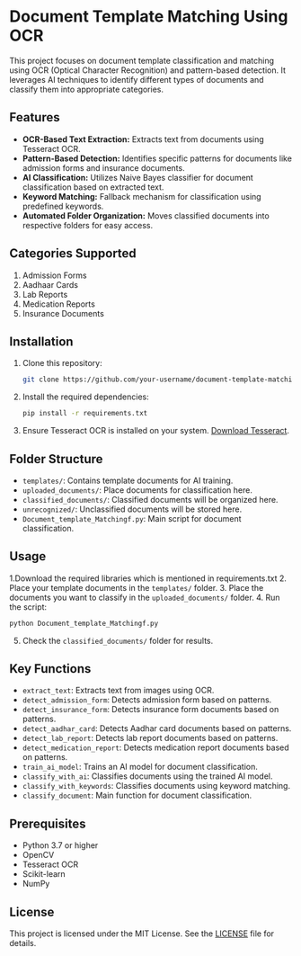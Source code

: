 
# Document Template Matching Using OCR

This project focuses on document template classification and matching using OCR (Optical Character Recognition) and pattern-based detection. It leverages AI techniques to identify different types of documents and classify them into appropriate categories.

## Features

- **OCR-Based Text Extraction:** Extracts text from documents using Tesseract OCR.
- **Pattern-Based Detection:** Identifies specific patterns for documents like admission forms and insurance documents.
- **AI Classification:** Utilizes Naive Bayes classifier for document classification based on extracted text.
- **Keyword Matching:** Fallback mechanism for classification using predefined keywords.
- **Automated Folder Organization:** Moves classified documents into respective folders for easy access.

## Categories Supported

1. Admission Forms
2. Aadhaar Cards
3. Lab Reports
4. Medication Reports
5. Insurance Documents

## Installation

1. Clone this repository:
   ```bash
   git clone https://github.com/your-username/document-template-matching.git
   ```
2. Install the required dependencies:
   ```bash
   pip install -r requirements.txt
   ```
3. Ensure Tesseract OCR is installed on your system. [Download Tesseract](https://github.com/tesseract-ocr/tesseract).

## Folder Structure

- `templates/`: Contains template documents for AI training.
- `uploaded_documents/`: Place documents for classification here.
- `classified_documents/`: Classified documents will be organized here.
- `unrecognized/`: Unclassified documents will be stored here.
- `Document_template_Matchingf.py`: Main script for document classification.

## Usage

1.Download the required libraries which is mentioned in requirements.txt
2. Place your template documents in the `templates/` folder.
3. Place the documents you want to classify in the `uploaded_documents/` folder.
4. Run the script:
   ```bash
   python Document_template_Matchingf.py
   ```
5. Check the `classified_documents/` folder for results.

## Key Functions

- `extract_text`: Extracts text from images using OCR.
- `detect_admission_form`: Detects admission form based on patterns.
- `detect_insurance_form`: Detects insurance form documents based on patterns.
- `detect_aadhar_card`: Detects Aadhar card documents based on patterns.
-  `detect_lab_report`: Detects lab report documents based on patterns.
-   `detect_medication_report`: Detects medication report documents based on patterns.
- `train_ai_model`: Trains an AI model for document classification.
- `classify_with_ai`: Classifies documents using the trained AI model.
- `classify_with_keywords`: Classifies documents using keyword matching.
- `classify_document`: Main function for document classification.

## Prerequisites

- Python 3.7 or higher
- OpenCV
- Tesseract OCR
- Scikit-learn
- NumPy

## License

This project is licensed under the MIT License. See the [LICENSE](LICENSE) file for details.
